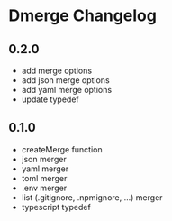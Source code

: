 # Dmerge Changelog

## 0.2.0

- add merge options
- add json merge options
- add yaml merge options
- update typedef

## 0.1.0

- createMerge function
- json merger
- yaml merger
- toml merger
- .env merger
- list (.gitignore, .npmignore, ...) merger
- typescript typedef
